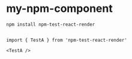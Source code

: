 # my-npm-component


```
npm install npm-test-react-render


import { TestA } from 'npm-test-react-render'

<TestA />


```
